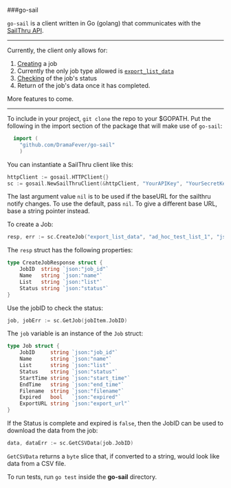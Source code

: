###go-sail

`go-sail` is a client written in Go (golang) that communicates with the [SailThru API](https://api.sailthru.com).

----------
Currently, the client only allows for:

 1. [Creating](http://getstarted.sailthru.com/new-for-developers-overview/reporting/job/#POST) a job
  1. Currently the only job type allowed is [`export_list_data`](http://getstarted.sailthru.com/new-for-developers-overview/reporting/job/#export_list_data)
 1. [Checking](http://getstarted.sailthru.com/new-for-developers-overview/reporting/job/#GET) of the job's status
 1. Return of the job's data once it has completed.  

More features to come.

----------
To include in your project, `git clone` the repo to your $GOPATH.  Put the following in the import section of the package that will make use of `go-sail`:

```go
  import (
    "github.com/DramaFever/go-sail"
    )
```

You can instantiate a SailThru client like this:

```go
httpClient := gosail.HTTPClient{}
sc := gosail.NewSailThruClient(&httpClient, "YourAPIKey", "YourSecretKey", nil)
```
The last argument value `nil` is to be used if the baseURL for the sailthru notify changes.
To use the default, pass `nil`.  To give a different base URL, base a string pointer instead.

To create a Job:

```go
resp, err := sc.CreateJob("export_list_data", "ad_hoc_test_list_1", "json")
```

The `resp` struct has the following properties:

```go
type CreateJobResponse struct {
	JobID  string `json:"job_id"`
	Name   string `json:"name"`
	List   string `json:"list"`
	Status string `json:"status"`
}
```

Use the jobID to check the status:
```go
job, jobErr := sc.GetJob(jobItem.JobID)
```

The `job` variable is an instance of the `Job` struct:

```go
type Job struct {
	JobID     string `json:"job_id"`
	Name      string `json:"name"`
	List      string `json:"list"`
	Status    string `json:"status"`
	StartTime string `json:"start_time"`
	EndTime   string `json:"end_time"`
	Filename  string `json:"filename"`
	Expired   bool   `json:"expired"`
	ExportURL string `json:"export_url"`
}
```

If the Status is complete and expired is `false`, then the JobID can be used to download the data from the job:

```go
data, dataErr := sc.GetCSVData(job.JobID)
```

`GetCSVData` returns a `byte` slice that, if converted to a string, would look like data from a CSV file.

To run tests, run `go test` inside the **go-sail** directory.
